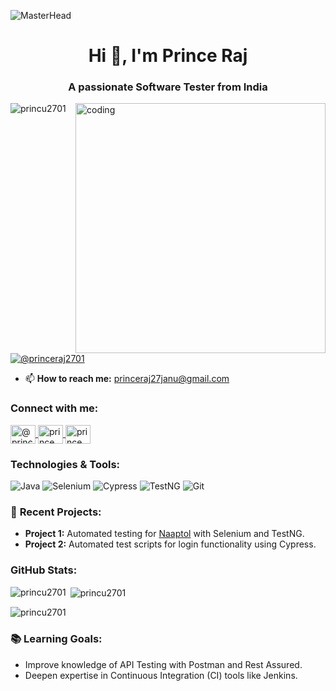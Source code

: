 ![MasterHead](https://www.shutterstock.com/image-vector/software-testing-banner-web-icon-260nw-2465797581.jpg)

<h1 align="center">Hi 👋, I'm Prince Raj</h1>
<h3 align="center">A passionate Software Tester from India</h3>

<img align="right" alt="coding" width="400" src="https://user-images.githubusercontent.com/55389276/140866485-8fb1c876-9a8f-4d6a-98dc-08c4981eaf70.gif">

<p align="left"> <img src="https://komarev.com/ghpvc/?username=princu2701&label=Profile%20views&color=0e75b6&style=flat" alt="princu2701" /> </p>

<p align="left"> 
    <a href="https://twitter.com/@princeraj2701" target="blank"><img src="https://img.shields.io/twitter/follow/@princeraj2701?logo=twitter&style=for-the-badge" alt="@princeraj2701" /></a> 
</p>

- 📫 **How to reach me:** [princeraj27janu@gmail.com](mailto:princeraj27janu@gmail.com)

<h3 align="left">Connect with me:</h3>
<p align="left">
    <a href="https://twitter.com/@princeraj2701" target="blank">
        <img align="center" src="https://raw.githubusercontent.com/rahuldkjain/github-profile-readme-generator/master/src/images/icons/Social/twitter.svg" alt="@princeraj2701" height="30" width="40" />
    </a>
    <a href="https://linkedin.com/in/prince-raj" target="blank">
        <img align="center" src="https://raw.githubusercontent.com/rahuldkjain/github-profile-readme-generator/master/src/images/icons/Social/linked-in-alt.svg" alt="prince raj" height="30" width="40" />
    </a>
    <a href="https://fb.com/prince-raj" target="blank">
        <img align="center" src="https://raw.githubusercontent.com/rahuldkjain/github-profile-readme-generator/master/src/images/icons/Social/facebook.svg" alt="prince raj" height="30" width="40" />
    </a>
</p>

<h3 align="left">Technologies & Tools:</h3>
<p align="left">
    <img src="https://img.shields.io/badge/Java-%23ED8B00?style=flat&logo=java&logoColor=white" alt="Java"/>
    <img src="https://img.shields.io/badge/Selenium-%23DC9A2D?style=flat&logo=selenium&logoColor=white" alt="Selenium"/>
    <img src="https://img.shields.io/badge/Cypress-%23303E3F?style=flat&logo=cypress&logoColor=white" alt="Cypress"/>
    <img src="https://img.shields.io/badge/TestNG-%2300B2B8?style=flat&logo=testng&logoColor=white" alt="TestNG"/>
    <img src="https://img.shields.io/badge/Git-%23F14E32?style=flat&logo=git&logoColor=white" alt="Git"/>
</p>

### 🚀 **Recent Projects:**
- **Project 1:** Automated testing for [Naaptol](https://www.naaptol.com/) with Selenium and TestNG.
- **Project 2:** Automated test scripts for login functionality using Cypress.

<h3 align="left">GitHub Stats:</h3>

<p><img align="left" src="https://github-readme-stats.vercel.app/api/top-langs?username=princu2701&show_icons=true&locale=en&layout=compact" alt="princu2701" /></p>

<p>&nbsp;<img align="center" src="https://github-readme-stats.vercel.app/api?username=princu2701&show_icons=true&locale=en" alt="princu2701" /></p>

<p><img align="center" src="https://github-readme-streak-stats.herokuapp.com/?user=princu2701&" alt="princu2701" /></p>

### 📚 **Learning Goals:**
- Improve knowledge of API Testing with Postman and Rest Assured.
- Deepen expertise in Continuous Integration (CI) tools like Jenkins.

